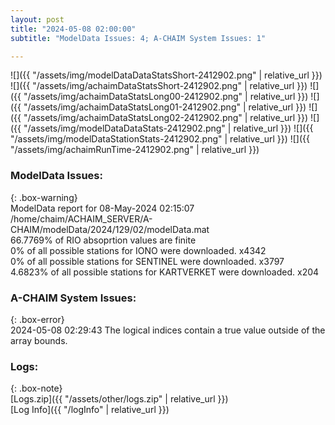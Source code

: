 ```yaml
---
layout: post
title: "2024-05-08 02:00:00"
subtitle: "ModelData Issues: 4; A-CHAIM System Issues: 1"

---
```


![]({{ "/assets/img/modelDataDataStatsShort-2412902.png" | relative_url }})
![]({{ "/assets/img/achaimDataStatsShort-2412902.png" | relative_url }})
![]({{ "/assets/img/achaimDataStatsLong00-2412902.png" | relative_url }})
![]({{ "/assets/img/achaimDataStatsLong01-2412902.png" | relative_url }})
![]({{ "/assets/img/achaimDataStatsLong02-2412902.png" | relative_url }})
![]({{ "/assets/img/modelDataDataStats-2412902.png" | relative_url }})
![]({{ "/assets/img/modelDataStationStats-2412902.png" | relative_url }})
![]({{ "/assets/img/achaimRunTime-2412902.png" | relative_url }})


### ModelData Issues:  
  
{: .box-warning}  
 ModelData report for 08-May-2024 02:15:07   
 /home/chaim/ACHAIM_SERVER/A-CHAIM/modelData/2024/129/02/modelData.mat   
 66.7769% of RIO absoprtion values are finite   
 0% of all possible stations for IONO were downloaded. x4342   
 0% of all possible stations for SENTINEL were downloaded. x3797   
 4.6823% of all possible stations for KARTVERKET were downloaded. x204   
  
### A-CHAIM System Issues:  
  
{: .box-error}  
2024-05-08 02:29:43 The logical indices contain a true value outside of the array bounds.  

### Logs:  
  
{: .box-note}  
[Logs.zip]({{ "/assets/other/logs.zip" | relative_url }})  
[Log Info]({{ "/logInfo" | relative_url }})  
